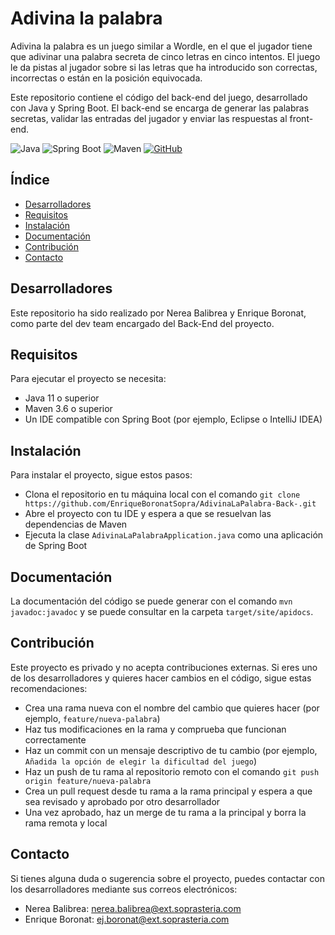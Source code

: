 # Adivina la palabra

Adivina la palabra es un juego similar a Wordle, en el que el jugador tiene que adivinar una palabra secreta de cinco letras en cinco intentos. El juego le da pistas al jugador sobre si las letras que ha introducido son correctas, incorrectas o están en la posición equivocada.

Este repositorio contiene el código del back-end del juego, desarrollado con Java y Spring Boot. El back-end se encarga de generar las palabras secretas, validar las entradas del jugador y enviar las respuestas al front-end.

![Java](https://img.shields.io/badge/Java-ED8B00?style=for-the-badge&logo=java&logoColor=white)
![Spring Boot](https://img.shields.io/badge/Spring_Boot-F2F4F9?style=for-the-badge&logo=spring-boot)
![Maven](https://img.shields.io/badge/Maven-000000?style=for-the-badge&logo=apache-maven&logoColor=white)
[![GitHub](https://img.shields.io/badge/GitHub-100000?style=for-the-badge&logo=github&logoColor=white)](https://github.com/)

## Índice

- [Desarrolladores](#desarrolladores)
- [Requisitos](#requisitos)
- [Instalación](#instalación)
- [Documentación](#documentación)
- [Contribución](#contribución)
- [Contacto](#contacto)

## Desarrolladores

Este repositorio ha sido realizado por Nerea Balibrea y Enrique Boronat, como parte del dev team encargado del Back-End del proyecto.

## Requisitos

Para ejecutar el proyecto se necesita:

- Java 11 o superior
- Maven 3.6 o superior
- Un IDE compatible con Spring Boot (por ejemplo, Eclipse o IntelliJ IDEA)

## Instalación

Para instalar el proyecto, sigue estos pasos:

- Clona el repositorio en tu máquina local con el comando `git clone https://github.com/EnriqueBoronatSopra/AdivinaLaPalabra-Back-.git`
- Abre el proyecto con tu IDE y espera a que se resuelvan las dependencias de Maven
- Ejecuta la clase `AdivinaLaPalabraApplication.java` como una aplicación de Spring Boot

## Documentación

La documentación del código se puede generar con el comando `mvn javadoc:javadoc` y se puede consultar en la carpeta `target/site/apidocs`.

## Contribución

Este proyecto es privado y no acepta contribuciones externas. Si eres uno de los desarrolladores y quieres hacer cambios en el código, sigue estas recomendaciones:

- Crea una rama nueva con el nombre del cambio que quieres hacer (por ejemplo, `feature/nueva-palabra`)
- Haz tus modificaciones en la rama y comprueba que funcionan correctamente
- Haz un commit con un mensaje descriptivo de tu cambio (por ejemplo, `Añadida la opción de elegir la dificultad del juego`)
- Haz un push de tu rama al repositorio remoto con el comando `git push origin feature/nueva-palabra`
- Crea un pull request desde tu rama a la rama principal y espera a que sea revisado y aprobado por otro desarrollador
- Una vez aprobado, haz un merge de tu rama a la principal y borra la rama remota y local


## Contacto

Si tienes alguna duda o sugerencia sobre el proyecto, puedes contactar con los desarrolladores mediante sus correos electrónicos:

- Nerea Balibrea: nerea.balibrea@ext.soprasteria.com
- Enrique Boronat: ej.boronat@ext.soprasteria.com

